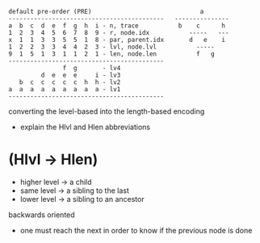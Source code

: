 
```
default pre-order (PRE)                              a
-------------------------------------------   ---------------
a  b  c  d  e  f  g  h  i - n, trace           b    c      h
1  2  3  4  5  6  7  8  9 - r, node.idx           -----   ---
x  1  1  3  3  5  5  1  8 - par, parent.idx       d   e    i
1  2  2  3  3  4  4  2  3 - lvl, node.lvl           -----
9  1  5  1  3  1  1  2  1 - len, node.len           f   g
-------------------------------------------
               f  g       - lv4
         d  e  e  e     i - lv3
   b  c  c  c  c  c  h  h - lv2
a  a  a  a  a  a  a  a  a - lv1
-------------------------------------------
```

converting the level-based into the length-based encoding
- explain the Hlvl and Hlen abbreviations

<!-- ======================================================================= -->
# (Hlvl -> Hlen)

- higher level -> a child
- same level -> a sibling to the last
- lower level -> a sibling to an ancestor

backwards oriented
- one must reach the next in order to know if the previous node is done
